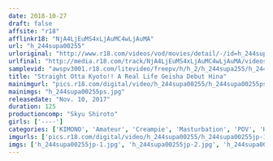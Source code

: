 ```yaml
---
date: 2018-10-27
draft: false
affsite: "r18"
afflinkr18: "NjA4LjEuMS4xLjAuMC4wLjAuMA"
url: "h_244supa00255"
urloriginal: "http://www.r18.com/videos/vod/movies/detail/-/id=h_244supa00255"
urlfinal: "http://media.r18.com/track/NjA4LjEuMS4xLjAuMC4wLjAuMA/videos/vod/movies/detail/-/id=h_244supa00255"
samplevid: "awspv3001.r18.com/litevideo/freepv/h/h_2/h_244supa255/h_244supa255_dmb_w.mp4"
title: "Straight Otta Kyoto!! A Real Life Geisha Debut Hina"
mainimgurl: "pics.r18.com/digital/video/h_244supa00255/h_244supa00255ps.jpg"
mainimgs: "h_244supa00255ps.jpg"
releasedate: "Nov. 10, 2017"
duration: 125
productioncomp: "Skyu Shiroto"
girls: ['----']
categories: ['KIMONO', 'Amateur', 'Creampie', 'Masturbation', 'POV', 'Hi-Def']
imgurls: ['pics.r18.com/digital/video/h_244supa00255/h_244supa00255jp-1.jpg', 'pics.r18.com/digital/video/h_244supa00255/h_244supa00255jp-2.jpg', 'pics.r18.com/digital/video/h_244supa00255/h_244supa00255jp-3.jpg', 'pics.r18.com/digital/video/h_244supa00255/h_244supa00255jp-4.jpg', 'pics.r18.com/digital/video/h_244supa00255/h_244supa00255jp-5.jpg', 'pics.r18.com/digital/video/h_244supa00255/h_244supa00255jp-6.jpg', 'pics.r18.com/digital/video/h_244supa00255/h_244supa00255jp-7.jpg', 'pics.r18.com/digital/video/h_244supa00255/h_244supa00255jp-8.jpg', 'pics.r18.com/digital/video/h_244supa00255/h_244supa00255jp-9.jpg', 'pics.r18.com/digital/video/h_244supa00255/h_244supa00255jp-10.jpg', 'pics.r18.com/digital/video/h_244supa00255/h_244supa00255jp-11.jpg', 'pics.r18.com/digital/video/h_244supa00255/h_244supa00255jp-12.jpg', 'pics.r18.com/digital/video/h_244supa00255/h_244supa00255jp-13.jpg', 'pics.r18.com/digital/video/h_244supa00255/h_244supa00255jp-14.jpg', 'pics.r18.com/digital/video/h_244supa00255/h_244supa00255jp-15.jpg', 'pics.r18.com/digital/video/h_244supa00255/h_244supa00255jp-16.jpg', 'pics.r18.com/digital/video/h_244supa00255/h_244supa00255jp-17.jpg', 'pics.r18.com/digital/video/h_244supa00255/h_244supa00255jp-18.jpg', 'pics.r18.com/digital/video/h_244supa00255/h_244supa00255jp-19.jpg', 'pics.r18.com/digital/video/h_244supa00255/h_244supa00255jp-20.jpg']
imgs: ['h_244supa00255jp-1.jpg', 'h_244supa00255jp-2.jpg', 'h_244supa00255jp-3.jpg', 'h_244supa00255jp-4.jpg', 'h_244supa00255jp-5.jpg', 'h_244supa00255jp-6.jpg', 'h_244supa00255jp-7.jpg', 'h_244supa00255jp-8.jpg', 'h_244supa00255jp-9.jpg', 'h_244supa00255jp-10.jpg', 'h_244supa00255jp-11.jpg', 'h_244supa00255jp-12.jpg', 'h_244supa00255jp-13.jpg', 'h_244supa00255jp-14.jpg', 'h_244supa00255jp-15.jpg', 'h_244supa00255jp-16.jpg', 'h_244supa00255jp-17.jpg', 'h_244supa00255jp-18.jpg', 'h_244supa00255jp-19.jpg', 'h_244supa00255jp-20.jpg']
---
```

